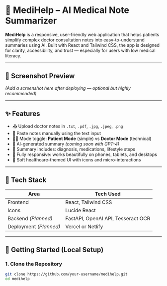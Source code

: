 # 🏥 MediHelp – AI Medical Note Summarizer

**MediHelp** is a responsive, user-friendly web application that helps patients simplify complex doctor consultation notes into easy-to-understand summaries using AI. Built with React and Tailwind CSS, the app is designed for clarity, accessibility, and trust — especially for users with low medical literacy.

---

## 📸 Screenshot Preview

*(Add a screenshot here after deploying — optional but highly recommended)*

---

## ✨ Features

- 📤 Upload doctor notes in `.txt`, `.pdf`, `.jpg`, `.jpeg`, `.png`
- 📝 Paste notes manually using the text input
- 👨‍⚕️ Mode toggle: **Patient Mode** (simple) vs **Doctor Mode** (technical)
- 🤖 AI-generated summary *(coming soon with GPT-4)*
- 🧾 Summary includes: diagnosis, medications, lifestyle steps
- 📱 Fully responsive: works beautifully on phones, tablets, and desktops
- 🎨 Soft healthcare-themed UI with icons and micro-interactions

---

## 🧠 Tech Stack

| Area        | Tech Used                      |
|-------------|--------------------------------|
| Frontend    | React, Tailwind CSS            |
| Icons       | Lucide React                   |
| Backend *(Planned)* | FastAPI, OpenAI API, Tesseract OCR |
| Deployment *(Planned)*  | Vercel or Netlify              |

---

## 🚀 Getting Started (Local Setup)

### 1. Clone the Repository

```bash
git clone https://github.com/your-username/medihelp.git
cd medihelp
